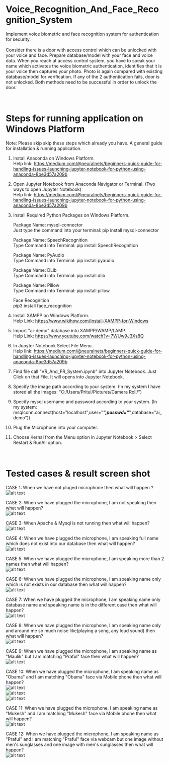 # Voice_Recognition_And_Face_Recognition_System
Implement voice biometric and face recognition system for authentication for security.<br><br> 
Consider there is a door with access control which can be unlocked with your voice and face. Prepare database/model with your face and voice data. When you reach at access control system, you have to speak your name which activates the voice biometric authentication, identifies that it is your voice then captures your photo. Photo is again compared with existing database/model for verification. If any of the 2 authentication fails, door is not unlocked. Both methods need to be successful in order to unlock the door.<br><br><br> 

Steps for running application on Windows Platform
===================================================
Note: Please skip skip these steps which already you have. 
      A general guide for installation & running application. 

1) Install Anaconda on Windows Platform.<br>
   Help link: https://medium.com/@neuralnets/beginners-quick-guide-for-handling-issues-launching-jupyter-notebook-for-python-using-anaconda-8be3d57a209b
 
2) Open Jupyter Notebook from Anaconda Navigator or Terminal. (Two ways to open Jupyter Notebook) <br>
   Help link: https://medium.com/@neuralnets/beginners-quick-guide-for-handling-issues-launching-jupyter-notebook-for-python-using-anaconda-8be3d57a209b

3) Install Required Python Packages on Windows Platform.

   Package Name: mysql-connector<br>
   Just type the command into your terminal: pip install mysql-connector

   Package Name: SpeechRecognition<br> 
   Type Command into Terminal: pip install SpeechRecognition

   Package Name: PyAudio<br>
   Type Command into Terminal: pip install pyaudio   
 
   Package Name: DLib<br>
   Type Command into Terminal: pip install dlib

   Package Name: Pillow<br>	
   Type Command into Terminal: pip install pillow
   
   Face Recognition<br>
   pip3 install face_recognition

4) Install XAMPP on Windows Platform.<br>
   Help Link: https://www.wikihow.com/Install-XAMPP-for-Windows

5) Import "ai-demo" database into XAMPP/WAMP/LAMP.<br>
   Help Link: https://www.youtube.com/watch?v=7WUw9J3Xs8Q
 
6) In Jupyter Notebook Select File Menu.<br>
   Help link: https://medium.com/@neuralnets/beginners-quick-guide-for-handling-issues-launching-jupyter-notebook-for-python-using-anaconda-8be3d57a209b 

7) Find file call "VR_And_FR_System.ipynb" into Jupyter Notebook. Just Click on that File. It will opens into Jupyter Notebook.

8) Specify the image path according to your system. (In my system I have stored all the images: "C:/Users/Pritul/Pictures/Camera Roll/")

9) Specify mysql username and password according to your system. (In my system: msqlconn.connect(host="localhost",user="*****",passwd="*****",database="ai_demo"))

9) Plug the Microphone into your computer.

10) Choose Kernal from the Menu option in Jupyter Notebook > Select Restart & RunAll option.<br><br><br>



Tested cases & result screen shot
===================================
CASE 1: When we have not pluged microphone then what will happen ?<br>
        ![alt text](https://github.com/PrafulSathawara/Voice_Recognition_And_Face_Recognition_System/blob/master/case1.png)<br>  
         
CASE 2: When we have plugged the microphone, I am not speaking then what will happen?<br>
        ![alt text](https://github.com/PrafulSathawara/Voice_Recognition_And_Face_Recognition_System/blob/master/case2.PNG)<br>
        
CASE 3: When Apache & Mysql is not running then what will happen?<br>
        ![alt text](https://github.com/PrafulSathawara/Voice_Recognition_And_Face_Recognition_System/blob/master/case3.PNG)<br>

CASE 4: When we have plugged the microphone, I am speaking full name which does not exist into our database then what will happen?<br>
        ![alt text](https://github.com/PrafulSathawara/Voice_Recognition_And_Face_Recognition_System/blob/master/case4.PNG)<br>

CASE 5: When we have plugged the microphone, I am speaking more than 2 names then what will happen?<br>
        ![alt text](https://github.com/PrafulSathawara/Voice_Recognition_And_Face_Recognition_System/blob/master/case5.PNG)<br> 

CASE 6: When we have plugged the microphone, I am speaking name only which is not exists in our database then what will happen?<br>
        ![alt text](https://github.com/PrafulSathawara/Voice_Recognition_And_Face_Recognition_System/blob/master/case6.PNG)<br>

CASE 7: When we have plugged the microphone, I am speaking name only database name and speaking name is in the different case then what will happen?<br>
        ![alt text](https://github.com/PrafulSathawara/Voice_Recognition_And_Face_Recognition_System/blob/master/case7.PNG)<br>

CASE 8: When we have plugged the microphone, I am speaking name only and around me so much noise like(playing a song, any loud sound) then what will happen?<br>
        ![alt text](https://github.com/PrafulSathawara/Voice_Recognition_And_Face_Recognition_System/blob/master/case8.PNG)<br>

CASE 9: When we have plugged the microphone, I am speaking name as "Maulik" but I am matching "Praful" face then what will happen?<br>
        ![alt text](https://github.com/PrafulSathawara/Voice_Recognition_And_Face_Recognition_System/blob/master/case9.PNG)<br>

CASE 10: When we have plugged the microphone, I am speaking name as "Obama" and I am matching "Obama" face via Mobile phone then what will happen?<br>
         ![alt text](https://github.com/PrafulSathawara/Voice_Recognition_And_Face_Recognition_System/blob/master/case10-1.PNG)<br>
         ![alt text](https://github.com/PrafulSathawara/Voice_Recognition_And_Face_Recognition_System/blob/master/case10-2.PNG)<br>
         ![alt text](https://github.com/PrafulSathawara/Voice_Recognition_And_Face_Recognition_System/blob/master/case10-3.PNG)<br>
         
CASE 11: When we have plugged the microphone, I am speaking name as "Mukesh" and I am matching "Mukesh" face via Mobile phone then what will happen?<br>
         ![alt text](https://github.com/PrafulSathawara/Voice_Recognition_And_Face_Recognition_System/blob/master/case11.PNG)<br>

CASE 12: When we have plugged the microphone, I am speaking name as "Praful" and I am matching "Praful" face via webcam but one image without men's sunglasses and one image with men's sunglasses then what will happen?<br>
         ![alt text](https://github.com/PrafulSathawara/Voice_Recognition_And_Face_Recognition_System/blob/master/case12.PNG)<br>
